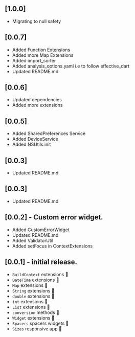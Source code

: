 ## [1.0.0]
- Migrating to null safety

## [0.0.7]
- Added Function Extensions
- Added more Map Extensions
- Added import_sorter
- Added analysis_options.yaml i.e to follow effective_dart
- Updated README.md

## [0.0.6]
- Updated dependencies
- Added more extensions

## [0.0.5]
- Added SharedPreferences Service
- Added DeviceService
- Added NSUtils.init

## [0.0.3]
- Updated README.md

## [0.0.3]
- Updated README.md

## [0.0.2] - Custom error widget.
- Added CustomErrorWidget
- Updated README.md
- Added ValidatorUtil
- Added setFocus in ContextExtensions

## [0.0.1] - initial release.
- `BuildContext` extensions 🦾
- `DateTime` extensions 🦾
- `Map` extensions 🦾
- `String` extensions 🦾
- `double` extensions 🦾
- `int` extensions 🦾
- `List` extensions 🦾
- `conversion` methods 🦾
- `Widget` extensions 🦾
- `Spacers` spacers widgets 🦾
- `Sizes` responsive app 🦾







